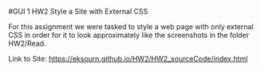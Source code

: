 #GUI 1 HW2
Style a Site with External CSS

For this assignment we were tasked to style a web page with only external CSS in order for it to look approximately like the screenshots in the folder HW2/Read.

Link to Site: https://eksourn.github.io/HW2/HW2_sourceCode/index.html
